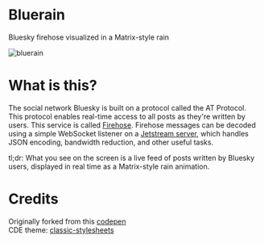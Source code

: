 # Bluerain

Bluesky firehose visualized in a Matrix-style rain

![bluerain](assets/images/bluerain.gif)

# What is this?

The social network Bluesky is built on a protocol called the AT Protocol. This protocol enables real-time access to all posts as they're written by users. This service is called [Firehose](https://docs.bsky.app/docs/advanced-guides/firehose). Firehose messages can be decoded using a simple WebSocket listener on a [Jetstream server](https://docs.bsky.app/blog/jetstream), which handles JSON encoding, bandwidth reduction, and other useful tasks.

tl;dr: What you see on the screen is a live feed of posts written by Bluesky users, displayed in real time as a Matrix-style rain animation.

# Credits

Originally forked from this [codepen](https://codepen.io/yaclive/pen/EayLYO)<br>
CDE theme: [classic-stylesheets](https://nielssp.github.io/classic-stylesheets/)
